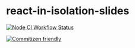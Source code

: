 # react-in-isolation-slides

<!--status-badges start -->

[![Node CI Workflow Status][github-actions-ci-badge]][github-actions-ci-link]

<!--status-badges end -->

<!--consumer-badges start -->

<!--consumer-badges end -->

<!--contribution-badges start -->

[![Commitizen friendly](https://img.shields.io/badge/commitizen-friendly-brightgreen.svg)](http://commitizen.github.io/cz-cli/)

<!--contribution-badges end -->

[github-actions-ci-link]: https://github.com/travi/react-in-isolation-slides/actions?query=workflow%3A%22Node.js+CI%22+branch%3Amaster

[github-actions-ci-badge]: https://github.com/travi/react-in-isolation-slides/workflows/Node.js%20CI/badge.svg
